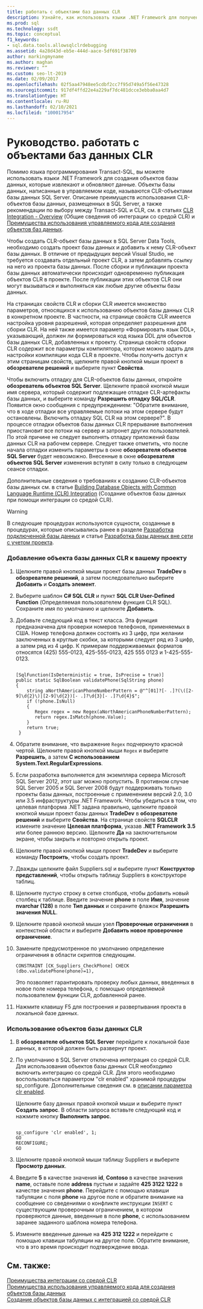 ```yaml
---
title: работать с объектами баз данных CLR
description: Узнайте, как использовать языки .NET Framework для получения и обновления данных. Сведения о создании и использовании объекта базы данных CLR в проекте.
ms.prod: sql
ms.technology: ssdt
ms.topic: conceptual
f1_keywords:
- sql.data.tools.allowsqlclrdebugging
ms.assetid: 4a28d43d-eb5e-444d-aace-5df691f38709
author: markingmyname
ms.author: maghan
ms.reviewer: “”
ms.custom: seo-lt-2019
ms.date: 02/09/2017
ms.openlocfilehash: 02f5aa47948ee5cdbf2cc7f95d749a5f56e47328
ms.sourcegitcommit: 917df4ffd22e4a229af7dc481dcce3ebba0aa4d7
ms.translationtype: HT
ms.contentlocale: ru-RU
ms.lasthandoff: 02/10/2021
ms.locfileid: "100017954"
---
```

# <a name="how-to-work-with-clr-database-objects"></a>Руководство. работать с объектами баз данных CLR

Помимо языка программирования Transact\-SQL, вы можете использовать языки .NET Framework для создания объектов базы данных, которые извлекают и обновляют данные. Объекты базы данных, написанные в управляемом коде, называются CLR-объектами базы данных SQL Server. Описание преимуществ использования CLR-объектов базы данных, размещенных в SQL Server, а также рекомендации по выбору между Transact\-SQL и CLR, см. в статьях [CLR Integration - Overview](../relational-databases/clr-integration/clr-integration-overview.md) (Общие сведения об интеграции со средой CLR) и [Преимущества использования управляемого кода для создания объектов баз данных](/previous-versions/visualstudio/visual-studio-2010/k2e1fb36(v=vs.100)).  
  
Чтобы создать CLR-объект базы данных в SQL Server Data Tools, необходимо создать проект базы данных и добавить к нему CLR-объект базы данных. В отличие от предыдущих версий Visual Studio, не требуется создавать отдельный проект CLR, а затем добавлять ссылку на него из проекта базы данных. После сборки и публикации проекта базы данных автоматически происходит одновременно публикация объектов CLR в проекте. После публикации этих объектов CLR они могут вызываться и выполняться как любые другие объекты базы данных.  
  
На страницах свойств CLR и сборки CLR имеется множество параметров, относящихся к использованию объектов базы данных CLR в конкретном проекте. В частности, на странице свойств CLR имеется настройка уровня разрешений, которая определяет разрешения для сборки CLR. На ней также имеется параметр «Формировать язык DDL», указывающий, должен ли формироваться код языка DDL для объектов базы данных CLR, добавленных к проекту. Страница свойств сборки CLR содержит все параметры компилятора, которые можно задать для настройки компиляции кода CLR в проекте. Чтобы получить доступ к этим страницам свойств, щелкните правой кнопкой мыши проект в **обозревателе решений** и выберите пункт **Свойства**.  
  
Чтобы включить отладку для CLR-объектов базы данных, откройте **обозреватель объектов SQL Server**. Щелкните правой кнопкой мыши имя сервера, который содержит подлежащие отладке CLR-артефакты базы данных, и выберите команду **Разрешить отладку SQL/CLR**. Появится окно сообщения с предупреждением: "Обратите внимание, что в ходе отладки все управляемые потоки на этом сервере будут остановлены. Включить отладку SQL CLR на этом сервере?". В процессе отладки объектов базы данных CLR прерывание выполнения приостановит все потоки на сервер и затронет других пользователей. По этой причине не следует выполнять отладку приложений базы данных CLR на рабочем сервере. Следует также отметить, что после начала отладки изменить параметры в окне **обозревателя объектов SQL Server** будет невозможно. Внесенные в окне **обозревателя объектов SQL Server** изменения вступят в силу только в следующем сеансе отладки.  
  
Дополнительные сведения о требованиях к созданию CLR-объектов базы данных см. в статье [Building Database Objects with Common Language Runtime (CLR) Integration](../relational-databases/clr-integration/database-objects/building-database-objects-with-common-language-runtime-clr-integration.md) (Создание объектов базы данных при помощи интеграции со средой CLR).  
  
> [!WARNING]  
> В следующие процедурах используются сущности, созданные в процедурах, которые описывались ранее в разделе [Разработка подключенной базы данных](../ssdt/connected-database-development.md) и статье [Разработка базы данных вне сети с учетом проекта](../ssdt/project-oriented-offline-database-development.md).  
  
### <a name="to-add-a-clr-database-object-to-your-project"></a>Добавление объекта базы данных CLR к вашему проекту  
  
1.  Щелкните правой кнопкой мыши проект базы данных **TradeDev** в **обозревателе решений**, а затем последовательно выберите **Добавить** и **Создать элемент**.  
  
2.  Выберите шаблон **C# SQL CLR** и пункт **SQL CLR User-Defined Function** (Определяемая пользователем функция CLR SQL). Сохраните имя по умолчанию и щелкните **Добавить**.  
  
3.  Добавьте следующий код в текст класса. Эта функция предназначена для проверки номеров телефонов, применяемых в США. Номер телефона должен состоять из 3 цифр, при желании заключенных в круглые скобки, за которыми следует ряд из 3 цифр, а затем ряд из 4 цифр. К примерам поддерживаемых форматов относятся (425) 555-0123, 425-555-0123, 425 555 0123 и 1-425-555-0123.  
  
    ```  
  
    [SqlFunction(IsDeterministic = true, IsPrecise = true)]  
    public static SqlBoolean validatePhone(SqlString phone)  
    {  
        string aNorthAmericanPhoneNumberPattern = @"^[01]?[- .]?(\([2-9]\d{2}\)|[2-9]\d{2})[- .]?\d{3}[- .]?\d{4}$";  
        if (!phone.IsNull)  
        {  
           Regex regex = new Regex(aNorthAmericanPhoneNumberPattern);  
           return regex.IsMatch(phone.Value);  
        }  
        return true;  
     }  
    ```  
  
4.  Обратите внимание, что выражение `Regex` подчеркнуто красной чертой. Щелкните правой кнопкой мыши `Regex` и выберите **Разрешить**, а затем **С использованием System.Text.RegularExpressions**.  
  
5.  Если разработка выполняется для экземпляра сервера Microsoft SQL Server 2012, этот шаг можно пропустить. В противном случае SQL Server 2005 и SQL Server 2008 будут поддерживать только проекты базы данных, построенные с применением версий 2.0, 3.0 или 3.5 инфраструктуры .NET Framework. Чтобы убедиться в том, что целевая платформа .NET задана правильно, щелкните правой кнопкой мыши проект базы данных **TradeDev** в **обозревателе решений** и выберите **Свойства**. На странице свойств **SQLCLR** измените значение **Целевая платформа**, указав **.NET Framework 3.5** или более раннюю версию. Щелкните **Да** на заключительном экране, чтобы закрыть и повторно открыть проект.  
  
6.  Щелкните правой кнопкой мыши проект **TradeDev** и выберите команду **Построить**, чтобы создать проект.  
  
7.  Дважды щелкните файл Suppliers.sql и выберите пункт **Конструктор представлений**, чтобы открыть таблицу Suppliers в конструкторе таблиц.  
  
8.  Щелкните пустую строку в сетке столбцов, чтобы добавить новый столбец к таблице. Введите значение **phone** в поле **Имя**, значение **nvarchar (128)** в поле **Тип данных** и сохраните флажок **Разрешить значения NULL**.  
  
9. Щелкните правой кнопкой мыши узел **Проверочные ограничения** в контекстной области и выберите **Добавить новое проверочное ограничение**.  
  
10. Замените предусмотренное по умолчанию определение ограничения в области скриптов следующим.  
  
    ```  
    CONSTRAINT [CK_Suppliers_CheckPhone] CHECK (dbo.validatePhone(phone)=1),  
    ```  
  
    Это позволяет гарантировать проверку любых данных, введенных в новое поле номера телефона, с помощью определяемой пользователем функции CLR, добавленной ранее.  
  
11. Нажмите клавишу F5 для построения и развертывания проекта в локальной базе данных.  
  
### <a name="to-use-clr-database-objects"></a>Использование объектов базы данных CLR  
  
1.  В **обозревателе объектов SQL Server** перейдите к локальной базе данных, в которой должен быть развернут проект.  
  
2.  По умолчанию в SQL Server отключена интеграция со средой CLR. Для использования объектов базы данных CLR необходимо включить интеграцию со средой CLR. Для этого необходимо воспользоваться параметром "clr enabled" хранимой процедуры sp_configure. Дополнительные сведения см. в [описании параметра clr enabled](../relational-databases/clr-integration/clr-integration-enabling.md).  
  
    Щелкните базу данных правой кнопкой мыши и выберите пункт **Создать запрос**. В области запроса вставьте следующий код и нажмите кнопку **Выполнить запрос**.  
  
    ```  
  
    sp_configure 'clr enabled', 1;  
    GO  
    RECONFIGURE;  
    GO  
    ```  
  
3.  Щелкните правой кнопкой мыши таблицу Suppliers и выберите **Просмотр данных**.  
  
4.  Введите **5** в качестве значения **id**, **Contoso** в качестве значения **name**, оставьте поле **address** пустым и задайте **425 3122 1222** в качестве значения **phone**. Перейдите с помощью клавиши табуляции с поля **phone** на другое поле и обратите внимание на сообщение со сведениями о конфликте инструкции `INSERT` с существующим проверочным ограничением, в котором проверяются данные, введенные в поле **phone**, с использованием заранее заданного шаблона номера телефона.  
  
5.  Измените введенные данные на **425 312 1222** и перейдите с помощью клавиши табуляции на другое поле. Обратите внимание, что в это время происходит подтверждение ввода.  
  
## <a name="see-also"></a>См. также:  
[Преимущества интеграции со средой CLR](../relational-databases/clr-integration/clr-integration-overview.md)  
[Преимущества использования управляемого кода для создания объектов базы данных](/previous-versions/visualstudio/visual-studio-2010/k2e1fb36(v=vs.100))  
[Создание объектов базы данных с интеграцией со средой CLR](../relational-databases/clr-integration/database-objects/building-database-objects-with-common-language-runtime-clr-integration.md)  

